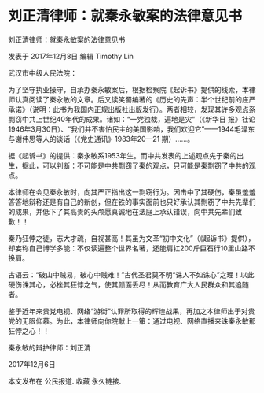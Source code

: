 # 刘正清律师：就秦永敏案的法律意见书

刘正清律师：就秦永敏案的法律意见书

发表于 2017年12月8日 编辑 Timothy Lin

武汉市中级人民法院：

为了坚守执业操守，自承办秦永敏案后，根据检察院《起诉书》提供的线索，本律师认真阅读了秦永敏的文章。后又读笑蜀编著的《历史的先声：半个世纪前的庄严 承诺》（说明：此书为我国内正规出版社出版发行）。两者相较，发现其许多观点系剽窃中共上世纪40年代的成果。诸如：“一党独裁，遍地是灾”（《新华日 报》社论1946年3月30日）、“我们并不害怕民主的美国影响，我们欢迎它”——1944毛泽东与谢伟思等人的谈话（《党史通讯》1983年20—21 期）……。

据《起诉书》的提供：秦永敏系1953年生。而中共发表的上述观点先于秦的出生，据此，可以判断：不可能是中共剽窃了秦的观点，只可能是秦剽窃了中共的观点。

本律师在会见秦永敏时，向其严正指出这一剽窃行为。因击中了其硬伤，秦虽羞羞答答地辩称还是有自己的新创，但在铁的事实面前也只好承认其剽窃了中共先辈们的成果，并低下了其高贵的头颅愿真诚地在法庭上承认错误，向中共先辈们致歉！！

秦乃狂悖之徒，志大才疏，自视甚高！其虽为文革“初中文化”（《起诉书》提供），却妄称自己博学多能：不仅读遍整个世界名著，还能肩扛200斤巨石行10里山路不换肩。

古语云：“破山中贼易，破心中贼难！”古代圣君莫不明“诛人不如诛心”之理！以此硬伤诛其心，必挫其狂悖之气，使其颜面丢尽！从而教育广大人民群众和其追随者。

鉴于近年来贵党电视、网络“游街”认罪所取得的辉煌战果，再加之本律师出于对贵党的无限仰慕。为此，本律师向你院献上一策：通过电视、网络直播来诛秦永敏那狂悖之心！！

秦永敏的辩护律师：刘正清

2017年12月6日

本文发布在 公民报道. 收藏 永久链接.